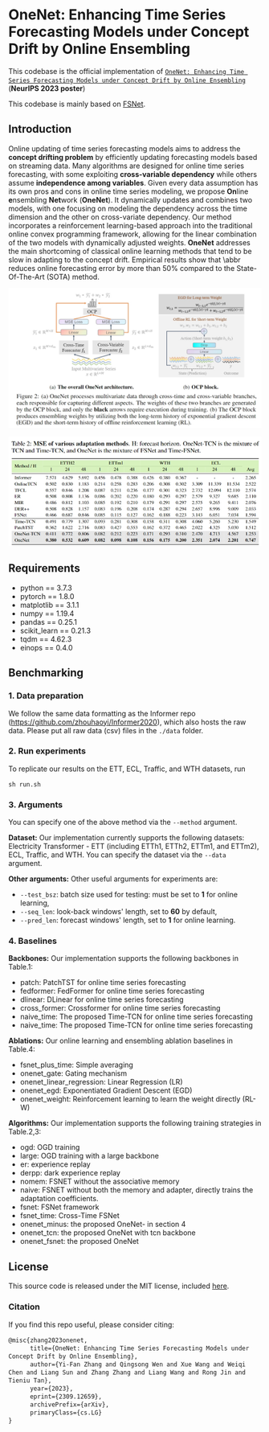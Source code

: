 # OneNet: Enhancing Time Series Forecasting Models under Concept Drift by Online Ensembling

This codebase is the official implementation of [`OneNet: Enhancing Time Series Forecasting Models under Concept Drift by Online Ensembling`](https://arxiv.org/abs/2309.12659) (**NeurIPS 2023 poster**)


This codebase is mainly based on [FSNet](https://github.com/salesforce/fsnet).
## Introduction

Online updating of time series forecasting models aims to address the **concept drifting problem** by efficiently updating forecasting models based on streaming data. Many algorithms are designed for online time series forecasting, with some exploiting **cross-variable dependency** while others assume **independence among variables**. Given every data assumption has its own pros and cons in online time series modeling, we propose **On**line **e**nsembling **Net**work (**OneNet**). It dynamically updates and combines two models, with one focusing on modeling the dependency across the time dimension and the other on cross-variate dependency. Our method incorporates a reinforcement learning-based approach into the traditional online convex programming framework, allowing for the linear combination of the two models with dynamically adjusted weights. **OneNet** addresses the main shortcoming of classical online learning methods that tend to be slow in adapting to the concept drift. Empirical results show that \abbr reduces online forecasting error by more than $50$% compared to the State-Of-The-Art (SOTA) method.

![OneNet](framework.png)

![OneNet Result](onenet_result.png)

## Requirements

- python == 3.7.3
- pytorch == 1.8.0
- matplotlib == 3.1.1
- numpy == 1.19.4
- pandas == 0.25.1
- scikit_learn == 0.21.3
- tqdm == 4.62.3
- einops == 0.4.0

## Benchmarking

### 1. Data preparation

We follow the same data formatting as the Informer repo (https://github.com/zhouhaoyi/Informer2020), which also hosts the raw data.
Please put all raw data (csv) files in the ```./data``` folder.

### 2. Run experiments

To replicate our results on the ETT, ECL, Traffic, and WTH datasets, run
```
sh run.sh
```

### 3.  Arguments


You can specify one of the above method via the ```--method``` argument.

**Dataset:** Our implementation currently supports the following datasets: Electricity Transformer - ETT (including ETTh1, ETTh2, ETTm1, and ETTm2), ECL, Traffic, and WTH. You can specify the dataset via the ```--data``` argument.

**Other arguments:** Other useful arguments for experiments are:
- ```--test_bsz```: batch size used for testing: must be set to **1** for online learning,
- ```--seq_len```: look-back windows' length, set to **60** by default,
- ```--pred_len```: forecast windows' length, set to **1** for online learning.

### 4.  Baselines

**Backbones:** Our implementation supports the following backbones in Table.1:

- patch: PatchTST for online time series forecasting
- fedformer: FedFormer for online time series forecasting
- dlinear: DLinear for online time series forecasting
- cross_former: Crossformer for online time series forecasting
- naive_time: The proposed Time-TCN for online time series forecasting
- naive_time: The proposed Time-TCN for online time series forecasting


**Ablations:** Our online learning and ensembling ablation baselines in Table.4:
- fsnet_plus_time: Simple averaging
- onenet_gate: Gating mechanism
- onenet_linear_regression: Linear Regression (LR)
- onenet_egd: Exponentiated Gradient Descent (EGD)
- onenet_weight: Reinforcement learning to learn the weight directly (RL-W)

**Algorithms:** Our implementation supports the following training strategies in Table.2,3:
- ogd: OGD training
- large: OGD training with a large backbone
- er: experience replay
- derpp: dark experience replay
- nomem: FSNET without the associative memory
- naive: FSNET without both the memory and adapter, directly trains the adaptation coefficients.
- fsnet: FSNet framework
- fsnet_time: Cross-Time FSNet
- onenet_minus: the proposed OneNet- in section 4
- onenet_tcn: the proposed OneNet with tcn backbone
- onenet_fsnet: the proposed OneNet 

## License

This source code is released under the MIT license, included [here](LICENSE).

### Citation 
If you find this repo useful, please consider citing: 
```
@misc{zhang2023onenet,
      title={OneNet: Enhancing Time Series Forecasting Models under Concept Drift by Online Ensembling}, 
      author={Yi-Fan Zhang and Qingsong Wen and Xue Wang and Weiqi Chen and Liang Sun and Zhang Zhang and Liang Wang and Rong Jin and Tieniu Tan},
      year={2023},
      eprint={2309.12659},
      archivePrefix={arXiv},
      primaryClass={cs.LG}
}
```
